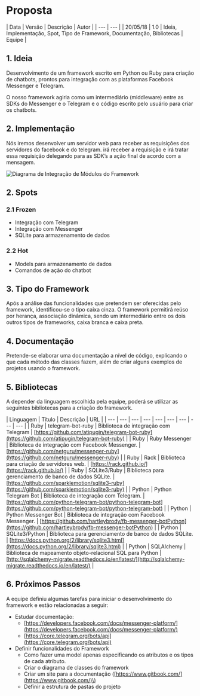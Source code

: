# Proposta

| Data | Versão | Descrição | Autor |
| --- | --- |
| 20/05/18 | 1.0 | Ideia, Implementação, Spot, Tipo de Framework, Documentação, Bibliotecas | Equipe |

## 1. Ideia

Desenvolvimento de um framework escrito em Python ou Ruby para criação de chatbots, prontos para integração com as plataformas Facebook Messenger e Telegram.

O nosso framework agiria como um intermediário \(middleware\) entre as SDKs do Messenger e o Telegram e o código escrito pelo usuário para criar os chatbots.

## 2. Implementação

Nós iremos desenvolver um servidor web para receber as requisições dos servidores do facebook e do telegram. irá receber a requisição e irá tratar essa requisição delegando para as SDK’s a ação final de acordo com a mensagem.  


![Diagrama de Integra&#xE7;&#xE3;o de M&#xF3;dulos do Framework](https://docs.google.com/drawings/u/1/d/sjT5PXK90cT8CLK-CUN4GJw/image?w=531&h=330&rev=277&ac=1)

## 2. Spots

### 2.1 Frozen

* Integração com Telegram
* Integração com Messenger
* SQLite para armazenamento de dados

### 2.2 Hot

* Models para armazenamento de dados
* Comandos de ação do chatbot

## 3. **Tipo do Framework**

Após a análise das funcionalidades que pretendem ser oferecidas pelo framework, identificou-se o tipo caixa cinza. O framework permitirá reúso por herança, associação dinâmica, sendo um intermediário entre os dois outros tipos de frameworks, caixa branca e caixa preta.

## 4. **Documentação**

Pretende-se elaborar uma documentação a nível de código, explicando o que cada método das classes fazem, além de criar alguns exemplos de projetos usando o framework.

## 5. **Bibliotecas**

A depender da linguagem escolhida pela equipe, poderá se utilizar as seguintes bibliotecas para a criação do framework.  


| Linguagem | Título | Descrição | URL |
| --- | --- | --- | --- | --- | --- | --- | --- | --- |
| Ruby | telegram-bot-ruby | Biblioteca de integração com Telegram | [https://github.com/atipugin/telegram-bot-ruby](https://github.com/atipugin/telegram-bot-ruby) |
| Ruby | Ruby Messenger | Biblioteca de integração com Facebook Messenger. | [https://github.com/netguru/messenger-ruby](https://github.com/netguru/messenger-ruby) |
| Ruby | Rack | Biblioteca para criação de servidores web. | [https://rack.github.io/](https://rack.github.io/) |
| Ruby | SQLite3/Ruby | Biblioteca para gerenciamento de banco de dados SQLite. | [https://github.com/sparklemotion/sqlite3-ruby](https://github.com/sparklemotion/sqlite3-ruby) |
| Python | Python Telegram Bot | Biblioteca de integração com Telegram. | [https://github.com/python-telegram-bot/python-telegram-bot](https://github.com/python-telegram-bot/python-telegram-bot) |
| Python | Python Messenger Bot | Biblioteca de integração com Facebook Messenger. | [https://github.com/hartleybrody/fb-messenger-botPython](https://github.com/hartleybrody/fb-messenger-botPython) |
| Python | SQLite3/Python | Biblioteca para gerenciamento de banco de dados SQLite. | [https://docs.python.org/2/library/sqlite3.html](https://docs.python.org/2/library/sqlite3.html) |
| Python | SQLAlchemy  | Biblioteca de mapeamento objeto-relacional SQL para Python | [http://sqlalchemy-migrate.readthedocs.io/en/latest/](http://sqlalchemy-migrate.readthedocs.io/en/latest/) |

## 6. Próximos Passos

A equipe definiu algumas tarefas para iniciar o desenvolvimento do framework e estão relacionadas a seguir:  


* Estudar documentação:
  * [https://developers.facebook.com/docs/messenger-platform/](https://developers.facebook.com/docs/messenger-platform/)
  * [https://core.telegram.org/bots/api](https://core.telegram.org/bots/api)
* Definir funcionalidades do Framework
  * Como fazer uma model apenas especificando os atributos e os tipos de cada atributo.
  * Criar o diagrama de classes do framework
  * Criar um site para a documentação \([https://www.gitbook.com/](https://www.gitbook.com/)\)
  * Definir a estrutura de pastas do projeto


